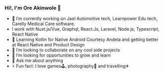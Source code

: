 ### Hi!, I'm Ore Akinwole 👋


- 🔭 I’m currently working on Jael Automotive tech, Learnpower Edu tech, Carelly Medical Care software.
-    I work with Nuxt.js/Vue, Graphql, React.Js, Laravel, Node.js, Typescript, React Native
- 🌱 Learning Kotlin for Native Android Courtesy Andela and getting better at React Native and Product Design
- 👯 I’m looking to collaborate on any cool side projects
- 🤔 I’m looking for opportunities to grow and learn
- 💬 Ask me about anything
- ⚡ Fun fact: I love games🕹, photography📸 and travelling✈
